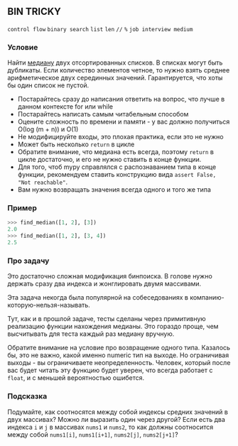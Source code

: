 ## BIN TRICKY

`control flow` `binary search` `list` `len` `//` `%` `job interview medium`

### Условие

Найти [медиану](https://ru.wikipedia.org/wiki/Медиана_(статистика)) двух отсортированных списков. В списках могут быть дубликаты.
Если количество элементов четное, то нужно взять среднее арифметическое двух серединных значений.
Гарантируется, что хоты бы один список не пустой.

* Постарайтесь сразу до написания ответить на вопрос, что лучше в данном контексте for или while
* Постарайтесь написать самым читабельным способом
* Оцените сложность по времени и памяти - у вас должно получиться О(log (m + n)) и O(1)
* Не модифицируйте входы, это плохая практика, если это не нужно
* Может быть несколько `return` в цикле
* Обратите внимание, что медиана есть всегда, поэтому `return` в цикле достаточно, и его не нужно ставить в конце функции.
* Для того, чтоб mypy справлялся с распознаванием типа в конце функции, рекомендуем ставить конструкцию вида `assert False, "Not reachable"`.
* Вам нужно возвращать значения всегда одного и того же типа


### Пример

```python
>>> find_median([1, 2], [3])
2.0
>>> find_median([1, 2], [3, 4])
2.5
```

### Про задачу

Это достаточно сложная модификация бинпоиска. В голове нужно держать сразу два индекса и жонглировать двумя массивами.

Эта задача некогда была популярной на собеседованиях в компанию-которую-нельзя-называть.

Тут, как и в прошлой задаче, тесты сделаны через примитивную реализацию функции нахождения медианы. 
Это гораздо проще, чем высчитывать для теста каждый раз медиану вручную.

Обратите внимание на условие про возвращение одного типа. 
Казалось бы, это не важно, какой именно numeric тип на выходе.
Но ограничивая выходы - вы ограничиваете неопределенность. Человек, который после вас будет читать эту функцию 
будет уверен, что всегда работает с `float`, и с меньшей вероятностью ошибется.

### Подсказка

Подумайте, как соотносятся между собой индексы средних значений в двух массивах? Можно ли выразить один через другой?
Если есть два индекса `i` и `j` в массивах `nums1` и `nums2`, 
то как должны соотносится между собой `nums1[i]`, `nums1[i+1]`, `nums2[j]`, `nums2[j+1]`?
